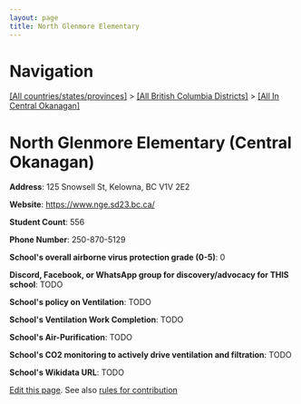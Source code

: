 ```yaml
---
layout: page
title: North Glenmore Elementary
---
```

# Navigation

[[All countries/states/provinces]](../../..) > [[All British Columbia Districts]](../..) > [[All In Central Okanagan]](..)

# North Glenmore Elementary (Central Okanagan)

**Address**: 125 Snowsell St, Kelowna, BC V1V 2E2

**Website**: <https://www.nge.sd23.bc.ca/>

**Student Count**: 556

**Phone Number**: 250-870-5129

**School's overall airborne virus protection grade (0-5)**: 0

**Discord, Facebook, or WhatsApp group for discovery/advocacy for THIS school**: TODO

**School's policy on Ventilation**: TODO

**School's Ventilation Work Completion**: TODO

**School's Air-Purification**: TODO

**School's CO2 monitoring to actively drive ventilation and filtration**: TODO

**School's Wikidata URL**: TODO


[Edit this page](https://github.com/ventilate-schools/BC/edit/main/./Central_Okanagan/North_Glenmore_Elementary.md). See also [rules for contribution](../../../contribution-rules/)